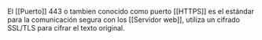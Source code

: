 El [[Puerto]] 443 o tambien conocido como puerto [[HTTPS]] es el estándar para la comunicación segura con los [[Servidor web]], utiliza un cifrado SSL/TLS para cifrar el texto original.